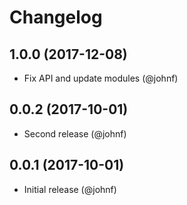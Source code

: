 # Changelog

## 1.0.0 (2017-12-08)

* Fix API and update modules (@johnf)

## 0.0.2 (2017-10-01)

* Second release (@johnf)

## 0.0.1 (2017-10-01)

* Initial release (@johnf)
